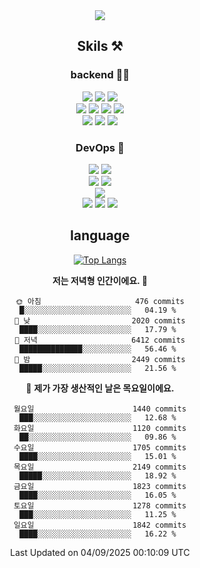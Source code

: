 <div align="center">

<a href="https://hhpluscertificateofcompletion.oopy.io/">
  <img src="https://static.spartacodingclub.kr/hanghae99/plus/completion/badge_black.svg" />
</a>

## Skils ⚒️

### backend 🧑‍💻
  
<img src="https://img.shields.io/badge/Java-FF6600?style=flat-square&logo=buymeacoffee&logoColor=white"/>
<img src="https://img.shields.io/badge/Go-0099FF?style=flat-square&logo=go&logoColor=white"/>
<img src="https://img.shields.io/badge/Kotlin-7F52FF?style=flat-square&logo=kotlin&logoColor=white"/>
  
  
<br />
  
<img src="https://img.shields.io/badge/Spring-339933?style=flat-square&logo=Spring&logoColor=white"/>
<img src="https://img.shields.io/badge/Spring Boot-339933?style=flat-square&logo=Spring Boot&logoColor=white"/>
<img src="https://img.shields.io/badge/Spring Security-339933?style=flat-square&logo=Spring Security&logoColor=white"/>
  
<img src="https://img.shields.io/badge/Spring Data JPA-339933?style=flat-square&logo=Hibernate&logoColor=white"/>

<br />
  
  <img src="https://img.shields.io/badge/mysql-0099FF?style=flat-square&logo=mysql&logoColor=white"/>
  <img src="https://img.shields.io/badge/mariadb-0099FF?style=flat-square&logo=mariadb&logoColor=white"/>
  <img src="https://img.shields.io/badge/mongoDB-47A248?style=flat-square&logo=mongodb&logoColor=white"/>
  
  
### DevOps 🚀
  
  <img src="https://img.shields.io/badge/docker-2496ED?style=flat-square&logo=docker&logoColor=white"/>
  <img src="https://img.shields.io/badge/kubernetes-326CE5?style=flat-square&logo=kubernetes&logoColor=white"/>
  
  <br />
  
  <img src="https://img.shields.io/badge/Github Actions-2088FF?style=flat-square&logo=githubactions&logoColor=white"/>
  <img src="https://img.shields.io/badge/Jenkins-D24939?style=flat-square&logo=jenkins&logoColor=white"/>
  
  
  <br />
  <img src="https://img.shields.io/badge/terraform-7B42BC?style=flat-square&logo=terraform&logoColor=white"/>
  
  <br />
  <img src="https://img.shields.io/badge/Amazon AWS-232F3E?style=flat-square&logo=Amazon AWS&logoColor=white"/>

  <img src="https://img.shields.io/badge/GCP-4285F4?style=flat-square&logo=googlecloud&logoColor=white"/>
  <img src="https://img.shields.io/badge/NCP-03C75A?style=flat-square&logo=naver&logoColor=white"/>
  
  
## language

[![Top Langs](https://github-readme-stats.vercel.app/api/top-langs/?username=zxcv9203&hide=html&exclude_repo=zxcv9203.github.io,golB&theme=grate-gatsby)](https://github.com/zxcv9203/github-readme-stats)
  
<!--START_SECTION:waka-->
**저는 저녁형 인간이에요. 🦉** 

```text
🌞 아침                     476 commits         █░░░░░░░░░░░░░░░░░░░░░░░░   04.19 % 
🌆 낮　                     2020 commits        ████░░░░░░░░░░░░░░░░░░░░░   17.79 % 
🌃 저녁                     6412 commits        ██████████████░░░░░░░░░░░   56.46 % 
🌙 밤　                     2449 commits        █████░░░░░░░░░░░░░░░░░░░░   21.56 % 
```
📅 **제가 가장 생산적인 날은 목요일이에요.** 

```text
월요일                      1440 commits        ███░░░░░░░░░░░░░░░░░░░░░░   12.68 % 
화요일                      1120 commits        ██░░░░░░░░░░░░░░░░░░░░░░░   09.86 % 
수요일                      1705 commits        ████░░░░░░░░░░░░░░░░░░░░░   15.01 % 
목요일                      2149 commits        █████░░░░░░░░░░░░░░░░░░░░   18.92 % 
금요일                      1823 commits        ████░░░░░░░░░░░░░░░░░░░░░   16.05 % 
토요일                      1278 commits        ███░░░░░░░░░░░░░░░░░░░░░░   11.25 % 
일요일                      1842 commits        ████░░░░░░░░░░░░░░░░░░░░░   16.22 % 
```



 Last Updated on 04/09/2025 00:10:09 UTC
<!--END_SECTION:waka-->
  
</div>

